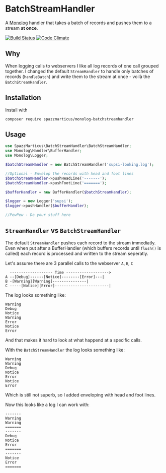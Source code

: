 # BatchStreamHandler 

A [Monolog](https://github.com/Seldaek/monolog) handler that takes a batch of records and pushes them to a stream **at once**.

[![Build Status](https://travis-ci.org/SpazzMarticus/monolog-batchstreamhandler.svg?branch=master)](https://travis-ci.org/SpazzMarticus/monolog-batchstreamhandler) [![Code Climate](https://codeclimate.com/github/SpazzMarticus/monolog-batchstreamhandler/badges/gpa.svg)](https://codeclimate.com/github/SpazzMarticus/monolog-batchstreamhandler)

## Why

When logging calls to webservers I like all log records of one call grouped together. I changed the default `StreamHandler` to handle only batches of records (`handleBatch`) and write them to the stream at once - voilà the `BatchStreamHandler`.

## Installation

Install with

```
composer require spazzmarticus/monolog-batchstreamhandler
```

## Usage

```php
use SpazzMarticus\BatchStreamHandler\BatchStreamHandler;
use Monolog\Handler\BufferHandler;
use Monolog\Logger;

$batchStreamHandler = new BatchStreamHandler('supsi-looking.log');

//Optional - Envelop the records with head and foot lines
$batchStreamHandler->pushHeadLine('-------');
$batchStreamHandler->pushFootLine('=======');

$bufferHandler = new BufferHandler($batchStreamHandler);

$logger = new Logger('supsi');
$logger->pushHandler($bufferHandler);

//PewPew - Do your stuff here
```

## `StreamHandler` vs `BatchStreamHandler`

The default `StreamHandler` pushes each record to the stream immediatly. Even when put after a BufferHandler (which buffers records until `flush()` is called) each record is processed and written to the stream seperatly.

Let's assume there are 3 parallel calls to the webserver `A`, `B`, `C`

```
  ------------------- Time ------------------->
A --[Debug]------[Notice]--------[Error]---|
B -[Warning][Warning]---------------|
C -----[Notice][Error]------------------------|
```

The log looks something like:

```
Warning
Debug
Notice
Warning
Error
Notice
Error
```

And that makes it hard to look at what happend at a specific calls.

With the `BatchStreamHandler` the log looks something like:

```
Warning
Warning
Debug
Notice
Error
Notice
Error
``` 

Which is still not superb, so I added enveloping with head and foot lines. 

Now this looks like a log I can work with:

```
-------
Warning
Warning
=======
-------
Debug
Notice
Error
=======
-------
Notice
Error
=======
``` 




